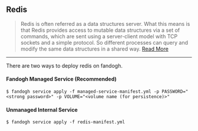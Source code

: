 ## Redis

> Redis is often referred as a data structures server. What this means is that Redis provides access to mutable data structures via a set of commands, which are sent using a server-client model with TCP sockets and a simple protocol. So different processes can query and modify the same data structures in a shared way. [Read More](https://github.com/antirez/redis)

---

There are two ways to deploy redis on fandogh.

#### Fandogh Managed Service (Recommended)

```
$ fandogh service apply -f managed-service-manifest.yml -p PASSWORD="<strong password>" -p VOLUME="<volume name (for persistence)>"
```

#### Unmanaged Internal Service

```
$ fandogh service apply -f redis-manifest.yml
```
